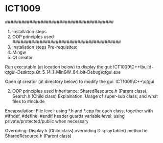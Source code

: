 # ICT1009
########################################
1. Installation steps
2. OOP principles used
########################################
1. Installation steps
Pre-requisites:
1. Mingw
2. Qt creator


Run executable (at location below) to display the gui:
ICT1009\C++\build-qtgui-Desktop_Qt_5_14_1_MinGW_64_bit-Debug\qtgui.exe

Open qt creator (at directory below) to modify the gui:
ICT1009\C++\qtgui




2. OOP principles used
Inheritance: SharedResource.h (Parent class), Search.h (Child class) 
Explaination: Usage of super-sub class, and what files to #include

Encapsulation: 
File level: using *.h and *.cpp for each class, together with #ifndef, #define, #endif header guards
variable level: using private/protected/public when necessary

Overriding: Display.h (Child class) overidding DisplayTable() method in SharedResource.h (Parent class)
